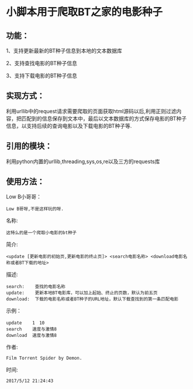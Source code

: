 # 小脚本用于爬取BT之家的电影种子 #


## 功能： ##

1、支持更新最新的BT种子信息到本地的文本数据库

2、支持查找电影的BT种子信息

3、支持下载电影的BT种子信息

## 实现方式： ##
利用urllib中的request请求需要爬取的页面获取html源码以后,利用正则过滤内容，把匹配到的信息保存到文本中，最后以文本数据库的方式保存电影的BT种子信息，以支持后续的查询电影以及下载电影的BT种子等.

## 引用的模块： ##
利用python内置的urllib,threading,sys,os,re以及三方的requests库


## 使用方法： ##

Low B小哥哥：
	
	Low B哥呀,不是这样玩的呀.

名称:

	这特么的是一个爬取小电影的bt种子

简介:

	<update [更新电影的初始页,更新电影的终止页]> <search电影名称> <download电影名称或者BT下载的地址>

描述:

	search:    查找的电影名称
	update:    更新本地BT电影库，可以加上起始、终止的页数，默认为前五页
	download:  下载的电影名称或者BT种子的URL地址，默认下载查找到的第一条匹配电影

示例：

	update    1　10
	search    速度与激情8
	download  速度与激情8

作者:

	Film Torrent Spider by Demon.

时间:
	
	2017/5/12 21:24:43 
